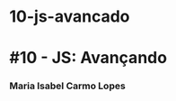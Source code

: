 # 10-js-avancado 

# #10 - JS: Avançando

### Maria Isabel Carmo Lopes

[comment]: <> (Maria Isabel Carmo Lopes)